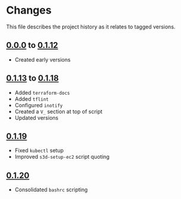 # Changes
This file describes the project history as it relates to tagged versions.

## [0.0.0](.) to [0.1.12](.)
- Created early versions

## [0.1.13](.) to [0.1.18](.)
- Added `terraform-docs`
- Added `tflint`
- Configured `inotify`
- Created a `V_` section at top of script
- Updated versions

## [0.1.19](.)
- Fixed `kubectl` setup
- Improved `s3d-setup-ec2` script quoting

## [0.1.20](.)
- Consolidated `bashrc` scripting
